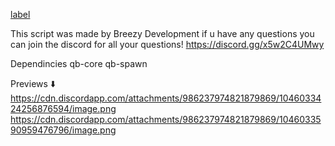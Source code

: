 [label](<../Breezy Scripts/breezy-multichar/README.md>)

This script was made by Breezy Development if u have any questions you can join the discord for all your questions! https://discord.gg/x5w2C4UMwy

Dependincies
qb-core
qb-spawn

Previews ⬇️
https://cdn.discordapp.com/attachments/986237974821879869/1046033424256876594/image.png
https://cdn.discordapp.com/attachments/986237974821879869/1046033590959476796/image.png
